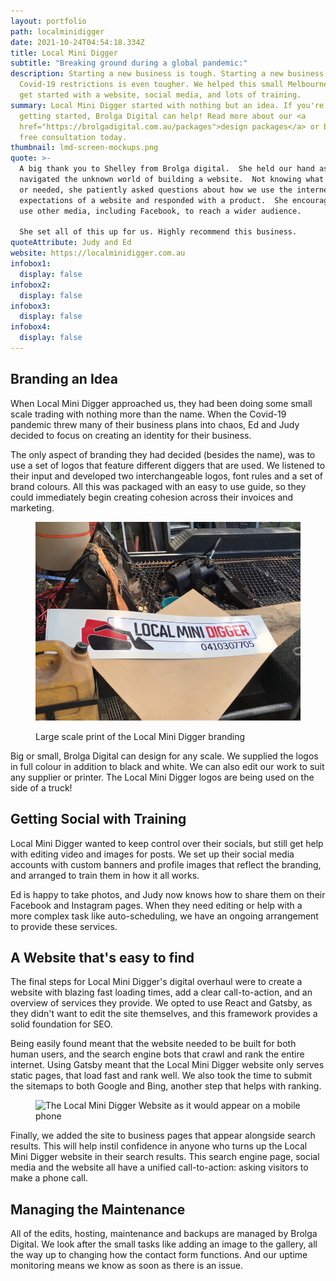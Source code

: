 ```yaml
---
layout: portfolio
path: localminidigger
date: 2021-10-24T04:54:18.334Z
title: Local Mini Digger
subtitle: "Breaking ground during a global pandemic:"
description: Starting a new business is tough. Starting a new business during
  Covid-19 restrictions is even tougher. We helped this small Melbourne business
  get started with a website, social media, and lots of training.
summary: Local Mini Digger started with nothing but an idea. If you're also
  getting started, Brolga Digital can help! Read more about our <a
  href="https://brolgadigital.com.au/packages">design packages</a> or book a
  free consultation today.
thumbnail: lmd-screen-mockups.png
quote: >-
  A big thank you to Shelley from Brolga digital.  She held our hand as we
  navigated the unknown world of building a website.  Not knowing what we wanted
  or needed, she patiently asked questions about how we use the internet and our
  expectations of a website and responded with a product.  She encouraged us to
  use other media, including Facebook, to reach a wider audience.  

  She set all of this up for us. Highly recommend this business.
quoteAttribute: Judy and Ed
website: https://localminidigger.com.au
infobox1:
  display: false
infobox2:
  display: false
infobox3:
  display: false
infobox4:
  display: false
---
```

## Branding an Idea

When Local Mini Digger approached us, they had been doing some small scale trading with nothing more than the name. When the Covid-19 pandemic threw many of their business plans into chaos, Ed and Judy decided to focus on creating an identity for their business.

The only aspect of branding they had decided (besides the name), was to use a set of logos that feature different diggers that are used. We listened to their input and developed two interchangeable logos, font rules and a set of brand colours. All this was packaged with an easy to use guide, so they could immediately begin creating cohesion across their invoices and marketing.

<figure> 

![Local Mini Digger branding printed on a large sticker for use on the side of a truck](img_4376.jpg "Large scale print of the Local Mini Digger branding")

<figcaption>Large scale print of the Local Mini Digger branding</figcaption>
</figure>

Big or small, Brolga Digital can design for any scale. We supplied the logos in full colour in addition to black and white. We can also edit our work to suit any supplier or printer. The Local Mini Digger logos are being used on the side of a truck!

## Getting Social with Training

Local Mini Digger wanted to keep control over their socials, but still get help with editing video and images for posts. We set up their social media accounts with custom banners and profile images that reflect the branding, and arranged to train them in how it all works.

Ed is happy to take photos, and Judy now knows how to share them on their Facebook and Instagram pages. When they need editing or help with a more complex task like auto-scheduling, we have an ongoing arrangement to provide these services.

## A Website that's easy to find

The final steps for Local Mini Digger's digital overhaul were to create a website with blazing fast loading times, add a clear call-to-action, and an overview of services they provide. We opted to use React and Gatsby, as they didn't want to edit the site themselves, and this framework provides a solid foundation for SEO.

Being easily found meant that the website needed to be built for both human users, and the search engine bots that crawl and rank the entire internet. Using Gatsby meant that the Local Mini Digger website only serves static pages, that load fast and rank well. We also took the time to submit the sitemaps to both Google and Bing, another step that helps with ranking.

<figure>

![The Local Mini Digger Website as it would appear on a mobile phone](lmd-phone-screen.png "Local Mini Digger Mobile Site")

<figcaption></figcaption>

</figure>

Finally, we added the site to business pages that appear alongside search results. This will help instil confidence in anyone who turns up the Local Mini Digger website in their search results. This search engine page, social media and the website all have a unified call-to-action: asking visitors to make a phone call. 

## Managing the Maintenance

All of the edits, hosting, maintenance and backups are managed by Brolga Digital. We look after the small tasks like adding an image to the gallery, all the way up to changing how the contact form functions. And our uptime monitoring means we know as soon as there is an issue.